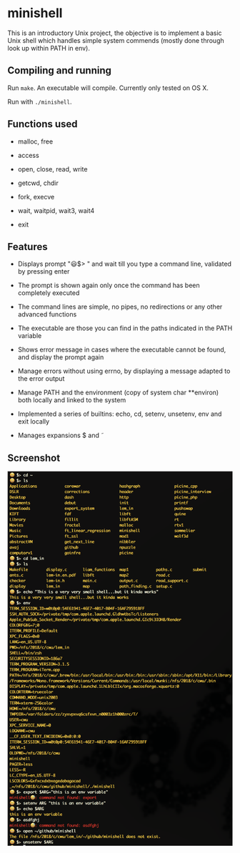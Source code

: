 # minishell
This is an introductory Unix project, the objective is to implement a basic Unix shell which handles simple system commends (mostly done through look up within PATH in env).

## Compiling and running
Run `make`. An executable will compile. Currently only tested on OS X.

Run with `./minishell`.

## Functions used

* malloc, free

* access

* open, close, read, write

* getcwd, chdir

* fork, execve

* wait, waitpid, wait3, wait4

* exit

## Features

* Displays prompt "😃$> " and wait till you type a command line, validated by pressing enter

* The prompt is shown again only once the command has been completely executed

* The command lines are simple, no pipes, no redirections or any other advanced functions

* The executable are those you can find in the paths indicated in the PATH variable

* Shows error message in cases where the executable cannot be found, and display the prompt again

* Manage errors without using errno, by displaying a message adapted to the error output

* Manage PATH and the environment (copy of system char **environ) both locally and linked to the system

* Implemented a series of builtins: echo, cd, setenv, unsetenv, env and exit locally

* Manages expansions $ and ˜

## Screenshot

![alt text](/1.png)
